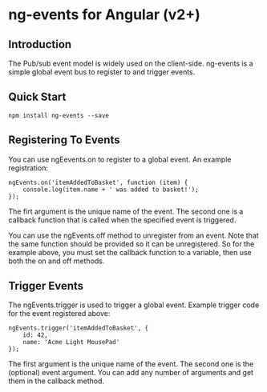 # ng-events for Angular (v2+)

## Introduction
The Pub/sub event model is widely used on the client-side. ng-events is a simple global event bus to register to and trigger events.

## Quick Start

```
npm install ng-events --save
```

## Registering To Events
You can use ngEevents.on to register to a global event. An example registration:

```
ngEvents.on('itemAddedToBasket', function (item) {
    console.log(item.name + ' was added to basket!');
});
```
The firt argument is the unique name of the event. The second one is a callback function that is called when the specified event is triggered.

You can use the ngEvents.off method to unregister from an event. Note that the same function should be provided so it can be unregistered. So for the example above, you must set the callback function to a variable, then use both the on and off methods.

## Trigger Events
The ngEvents.trigger is used to trigger a global event. Example trigger code for the event registered above:

```
ngEvents.trigger('itemAddedToBasket', {
    id: 42,
    name: 'Acme Light MousePad'
});
```
The first argument is the unique name of the event. The second one is the (optional) event argument. You can add any number of arguments and get them in the callback method.